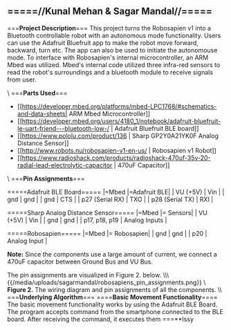 =====//Kunal Mehan & Sagar Mandal//=====
----
===**Project Description**===
This project turns the Robosapien v1 into a Bluetooth controllable robot with an
autonomous mode functionality. Users can use the Adafruit Bluefruit app to make
the robot move forward, backward, turn etc. The app can also be used to initiate
the autonomouse mode. To interface with Robosapien's internal microcontroller,
an ARM Mbed was utilized. Mbed's internal code utilized three infra-red sensors
to read the robot's surroundings and a bluetooth module to receive signals from
user.

\\
===**Parts Used**===
* [[https://developer.mbed.org/platforms/mbed-LPC1768/#schematics-and-data-sheets|
 ARM Mbed Microcontroller]]
* [[https://developer.mbed.org/users/4180_1/notebook/adafruit-bluefruit-le-uart-friend---bluetooth-low-/ | Adafruit Bluefruit BLE board]]
* [[https://www.pololu.com/product/136 | Sharp GP2Y0A21YK0F Analog Distance Sensor]]
* [[http://www.robots.nu/robosapien-v1-en-us/ | Robosapien v1 Robot]]
* [[https://www.radioshack.com/products/radioshack-470uf-35v-20-radial-lead-electrolytic-capacitor | 470uF Capacitor]]

\\
===**Pin Assignments**===

=====Adafruit BLE Board=====
|=Mbed |=Adafruit BLE|
| VU (+5V) | Vin |
| gnd | gnd |
| gnd | CTS |
| p27 (Serial RX) | TXO |
| p28 (Serial TX) | RXI |

=====Sharp Analog Distance Sensor=====
|=Mbed |= Sensors|
| VU (+5V) | Vin |
| gnd | gnd |
| p17, p18, p19 | Analog Inputs |

=====Robosapien=====
|=Mbed |= Robosapien|
| gnd | gnd |
| p20 | Analog Input |

**Note:** Since the components use a large amount of current, we connect
a 470uF capacitor between Ground Bus and VU Bus.

The pin assignments are visualized in Figure 2. below.
\\\\\\
{{/media/uploads/sagarmandal/robosapiens_pin_assignments.png}}
\\
**Figure 2.** The wiring diagram and pin assignments of all the components.
\\\\
===**Underlying Algorithm**===
====**Basic Movement Functionality**====
The basic movement functionality works by using the Adafruit BLE Board. The program
accepts command from the smartphone connected to the BLE board. After receiving the
command, it executes them
===**Issy
